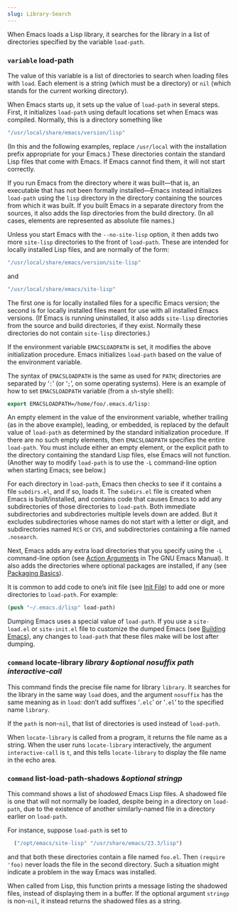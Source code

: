 ```yaml
---
slug: Library-Search
---
```


When Emacs loads a Lisp library, it searches for the library in a list of directories specified by the variable `load-path`.

### <span className="tag variable">`variable`</span> **load-path**

The value of this variable is a list of directories to search when loading files with `load`. Each element is a string (which must be a directory) or `nil` (which stands for the current working directory).

When Emacs starts up, it sets up the value of `load-path` in several steps. First, it initializes `load-path` using default locations set when Emacs was compiled. Normally, this is a directory something like

```lisp
"/usr/local/share/emacs/version/lisp"
```

(In this and the following examples, replace `/usr/local` with the installation prefix appropriate for your Emacs.) These directories contain the standard Lisp files that come with Emacs. If Emacs cannot find them, it will not start correctly.

If you run Emacs from the directory where it was built—that is, an executable that has not been formally installed—Emacs instead initializes `load-path` using the `lisp` directory in the directory containing the sources from which it was built. If you built Emacs in a separate directory from the sources, it also adds the lisp directories from the build directory. (In all cases, elements are represented as absolute file names.)

Unless you start Emacs with the `--no-site-lisp` option, it then adds two more `site-lisp` directories to the front of `load-path`. These are intended for locally installed Lisp files, and are normally of the form:

```lisp
"/usr/local/share/emacs/version/site-lisp"
```

and

```lisp
"/usr/local/share/emacs/site-lisp"
```

The first one is for locally installed files for a specific Emacs version; the second is for locally installed files meant for use with all installed Emacs versions. (If Emacs is running uninstalled, it also adds `site-lisp` directories from the source and build directories, if they exist. Normally these directories do not contain `site-lisp` directories.)

If the environment variable `EMACSLOADPATH` is set, it modifies the above initialization procedure. Emacs initializes `load-path` based on the value of the environment variable.

The syntax of `EMACSLOADPATH` is the same as used for `PATH`; directories are separated by ‘`:`’ (or ‘`;`’, on some operating systems). Here is an example of how to set `EMACSLOADPATH` variable (from a `sh`-style shell):

```lisp
export EMACSLOADPATH=/home/foo/.emacs.d/lisp:
```

An empty element in the value of the environment variable, whether trailing (as in the above example), leading, or embedded, is replaced by the default value of `load-path` as determined by the standard initialization procedure. If there are no such empty elements, then `EMACSLOADPATH` specifies the entire `load-path`. You must include either an empty element, or the explicit path to the directory containing the standard Lisp files, else Emacs will not function. (Another way to modify `load-path` is to use the `-L` command-line option when starting Emacs; see below.)

For each directory in `load-path`, Emacs then checks to see if it contains a file `subdirs.el`, and if so, loads it. The `subdirs.el` file is created when Emacs is built/installed, and contains code that causes Emacs to add any subdirectories of those directories to `load-path`. Both immediate subdirectories and subdirectories multiple levels down are added. But it excludes subdirectories whose names do not start with a letter or digit, and subdirectories named `RCS` or `CVS`, and subdirectories containing a file named `.nosearch`.

Next, Emacs adds any extra load directories that you specify using the `-L` command-line option (see [Action Arguments](https://www.gnu.org/software/emacs/manual/html_mono/emacs.html#Action-Arguments) in The GNU Emacs Manual). It also adds the directories where optional packages are installed, if any (see [Packaging Basics](Packaging-Basics)).

It is common to add code to one’s init file (see [Init File](Init-File)) to add one or more directories to `load-path`. For example:

```lisp
(push "~/.emacs.d/lisp" load-path)
```

Dumping Emacs uses a special value of `load-path`. If you use a `site-load.el` or `site-init.el` file to customize the dumped Emacs (see [Building Emacs](Building-Emacs)), any changes to `load-path` that these files make will be lost after dumping.

### <span className="tag command">`command`</span> **locate-library** *library \&optional nosuffix path interactive-call*

This command finds the precise file name for library `library`. It searches for the library in the same way `load` does, and the argument `nosuffix` has the same meaning as in `load`: don’t add suffixes ‘`.elc`’ or ‘`.el`’ to the specified name `library`.

If the `path` is non-`nil`, that list of directories is used instead of `load-path`.

When `locate-library` is called from a program, it returns the file name as a string. When the user runs `locate-library` interactively, the argument `interactive-call` is `t`, and this tells `locate-library` to display the file name in the echo area.

### <span className="tag command">`command`</span> **list-load-path-shadows** *\&optional stringp*

This command shows a list of *shadowed* Emacs Lisp files. A shadowed file is one that will not normally be loaded, despite being in a directory on `load-path`, due to the existence of another similarly-named file in a directory earlier on `load-path`.

For instance, suppose `load-path` is set to

```lisp
  ("/opt/emacs/site-lisp" "/usr/share/emacs/23.3/lisp")
```

and that both these directories contain a file named `foo.el`. Then `(require 'foo)` never loads the file in the second directory. Such a situation might indicate a problem in the way Emacs was installed.

When called from Lisp, this function prints a message listing the shadowed files, instead of displaying them in a buffer. If the optional argument `stringp` is non-`nil`, it instead returns the shadowed files as a string.
